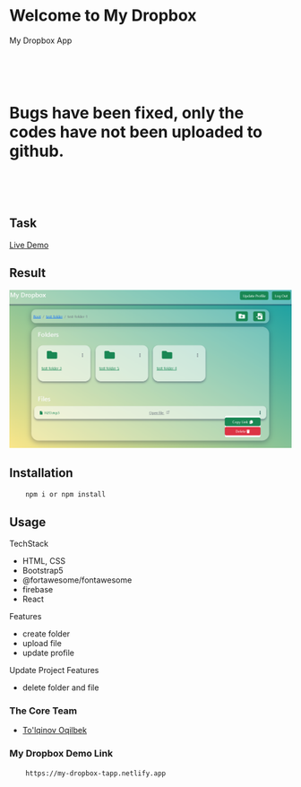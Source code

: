 # Welcome to My Dropbox
My Dropbox App

<br />
<br />
<br />

# Bugs have been fixed, only the codes have not been uploaded to github.

<br />
<br />
<br />


## Task

[Live Demo](https://my-dropbox-tapp.netlify.app)

## Result

<img src="./src/img/dropbox_main.png" />

## Installation

```
    npm i or npm install
```

## Usage
TechStack

- HTML, CSS
- Bootstrap5
- @fortawesome/fontawesome
- firebase
- React

Features

- create folder
- upload file
- update profile

Update Project Features

- delete folder and file

### The Core Team

- <a href="https://github.com/Oqilbek2121">To'lqinov Oqilbek</a><br>

### My Dropbox Demo Link

```
    https://my-dropbox-tapp.netlify.app
```
